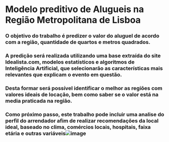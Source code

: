 # Modelo preditivo de Alugueis na Região Metropolitana de Lisboa

### O objetivo do trabalho é predizer o valor do aluguel de acordo com a região, quantidade de quartos e metros quadrados.


### A predição será realizada utilizando uma base extraída do site Idealista.com, modelos estatísticos e algoritmos de Inteligência Artificial, que selecionarão as características mais relevantes que explicam o evento em questão.

### Desta formar será possível identificar o melhor as regiões com valores ideais de locação, bem como saber se o valor está na media praticada na região.

### Como próximo passo, este trabalho pode incluir uma analise do perfil do arrendador afim de realizar recomendações da local ideal, baseado no clima, comércios locais, hospitais, faixa etária e outras variáveis![image](https://github.com/johnosd/MPAlugueisLisboa/assets/22200130/578869a3-c55b-48f4-af9a-b7ce287fa8c7)
